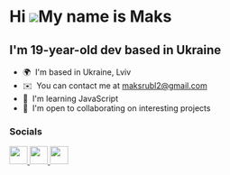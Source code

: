 Hi ![](https://user-images.githubusercontent.com/18350557/176309783-0785949b-9127-417c-8b55-ab5a4333674e.gif)My name is Maks
==============================================================================================================================

I'm 19-year-old dev based in Ukraine
------------------------------------

* 🌍  I'm based in Ukraine, Lviv
* ✉️  You can contact me at [maksrubl2@gmail.com](mailto:maksrubl2@gmail.com)
* 🧠  I'm learning JavaScript
* 🤝  I'm open to collaborating on interesting projects


### Socials

<p align="left"> <a href="https://www.github.com/mspoooo" target="_blank" rel="noreferrer"> <picture> <source media="(prefers-color-scheme: dark)" srcset="https://raw.githubusercontent.com/danielcranney/readme-generator/main/public/icons/socials/github-dark.svg" /> <source media="(prefers-color-scheme: light)" srcset="https://raw.githubusercontent.com/danielcranney/readme-generator/main/public/icons/socials/github.svg" /> <img src="https://raw.githubusercontent.com/danielcranney/readme-generator/main/public/icons/socials/github.svg" width="32" height="32" /> </picture> </a> <a href="http://www.instagram.com/mspoooo" target="_blank" rel="noreferrer"> <picture> <source media="(prefers-color-scheme: dark)" srcset="https://raw.githubusercontent.com/danielcranney/readme-generator/main/public/icons/socials/instagram-dark.svg" /> <source media="(prefers-color-scheme: light)" srcset="https://raw.githubusercontent.com/danielcranney/readme-generator/main/public/icons/socials/instagram.svg" /> <img src="https://raw.githubusercontent.com/danielcranney/readme-generator/main/public/icons/socials/instagram.svg" width="32" height="32" /> </picture> </a> <a href="https://www.linkedin.com/in/%D0%BC%D0%B0%D0%BA%D1%81%D0%B8%D0%BC-%D1%80%D1%83%D0%B1%D0%BB%D1%8C%D0%BE%D0%B2%D1%81%D1%8C%D0%BA%D0%B8%D0%B9-8a17092b7/?lipi=urn%3Ali%3Apage%3Ad_flagship3_feed%3BSEl9BK7KRi%2BQA1u%2Ff%2Fqqcw%3D%3D" target="_blank" rel="noreferrer"> <picture> <source media="(prefers-color-scheme: dark)" srcset="https://raw.githubusercontent.com/danielcranney/readme-generator/main/public/icons/socials/linkedin-dark.svg" /> <source media="(prefers-color-scheme: light)" srcset="https://raw.githubusercontent.com/danielcranney/readme-generator/main/public/icons/socials/linkedin.svg" /> <img src="https://raw.githubusercontent.com/danielcranney/readme-generator/main/public/icons/socials/linkedin.svg" width="32" height="32" /> </picture> </a></p>
